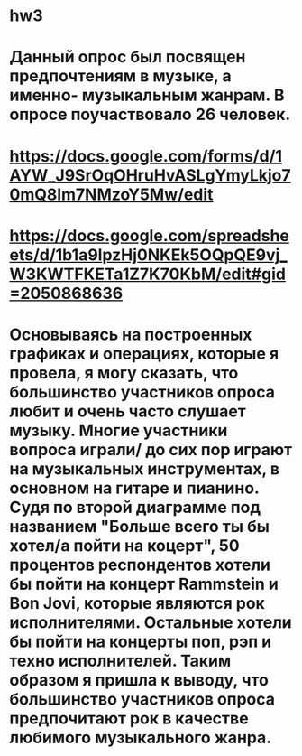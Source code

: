 # hw3
# Данный опрос был посвящен предпочтениям в музыке, а именно- музыкальным жанрам. В опросе поучаствовало 26 человек.
# <https://docs.google.com/forms/d/1AYW_J9SrOqOHruHvASLgYmyLkjo70mQ8lm7NMzoY5Mw/edit>
# <https://docs.google.com/spreadsheets/d/1b1a9lpzHj0NKEk5OQpQE9vj_W3KWTFKETa1Z7K70KbM/edit#gid=2050868636> 
# Основываясь на построенных графиках и операциях, которые я провела, я могу сказать, что большинство участников опроса любит и очень часто слушает музыку. Многие участники вопроса играли/ до сих пор играют на музыкальных инструментах, в основном на гитаре и пианино. Судя по второй диаграмме под названием "Больше всего ты бы хотел/а пойти на коцерт", 50 процентов респондентов хотели бы пойти на концерт Rammstein и Bon Jovi, которые являются рок исполнителями. Остальные хотели бы пойти на концерты поп, рэп и техно исполнителей. Таким образом я пришла к выводу, что большинство участников опроса предпочитают рок в качестве любимого музыкального жанра.
